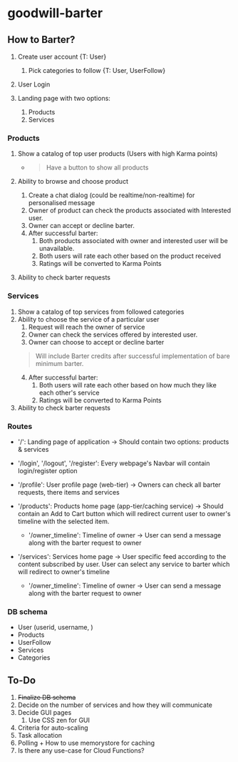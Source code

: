 # goodwill-barter
## How to Barter?
1. Create user account {T: User}
    1. Pick categories to follow {T: User, UserFollow}
    
2. User Login
3. Landing page with two options:
    1. Products
    2. Services
    
### Products
1. Show a catalog of top user products (Users with high Karma points)
    - > Have a button to show all products
2. Ability to browse and choose product
    1. Create a chat dialog (could be realtime/non-realtime) for personalised message
    2. Owner of product can check the products associated with Interested user.
    3. Owner can accept or decline barter.
    4. After successful barter:
       1. Both products associated with owner and interested user will be unavailable.
       2. Both users will rate each other based on the product received
       3. Ratings will be converted to Karma Points

3. Ability to check barter requests


### Services
1. Show a catalog of top services from followed categories
2. Ability to choose the service of a particular user
    1. Request will reach the owner of service
    2. Owner can check the services offered by interested user.
    3. Owner can choose to accept or decline barter
    > Will include Barter credits after successful implementation of bare minimum barter.
    4. After successful barter:
       1. Both users will rate each other based on how much they like each other's service
       2. Ratings will be converted to Karma Points
3. Ability to check barter requests


### Routes
- '/': Landing page of application -> Should contain two options: products & services
- '/login', '/logout', '/register': Every webpage's Navbar will contain login/register option
- '/profile': User profile page (web-tier) -> Owners can check all barter requests, there items and services
- '/products': Products home page (app-tier/caching service) -> Should contain an Add to Cart button which will redirect current user to owner's timeline with the selected item. 
   - '/owner_timeline': Timeline of owner -> User can send a message along with the barter request to owner
   
- '/services': Services home page -> User specific feed according to the content subscribed by user. User can select any service to barter which will redirect to owner's timeline
  - '/owner_timeline': Timeline of owner -> User can send a message along with the barter request to owner
    

### DB schema
- User (userid, username, )
- Products
- UserFollow
- Services
- Categories


## To-Do
1. ~~Finalize DB schema~~
2. Decide on the number of services and how they will communicate
3. Decide GUI pages
   1. Use CSS zen for GUI
4. Criteria for auto-scaling
5. Task allocation
6. Polling + How to use memorystore for caching
7. Is there any use-case for Cloud Functions?
